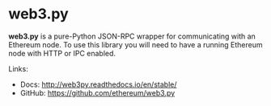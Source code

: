 web3.py
=======

**web3.py** is a pure-Python JSON-RPC wrapper for communicating with an
Ethereum node. To use this library you will need to have a running
Ethereum node with HTTP or IPC enabled.

Links:

-   Docs: <http://web3py.readthedocs.io/en/stable/>
-   GitHub: <https://github.com/ethereum/web3.py>
